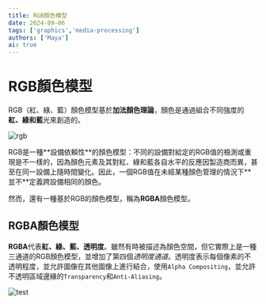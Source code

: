 ```yaml
---
title: RGB顏色模型
date: 2024-09-06
tags: ['graphics','media-processing']
authors: ['Maya']
ai: true
---
```

# RGB顏色模型
RGB（紅、綠、藍）顏色模型基於**加法顏色理論**，顏色是通過組合不同強度的**紅、綠和藍**光來創造的。
<div style={{display:'flex',alignItems:'center',flexWrap:'wrap'}}>
    <img src={'https://upload.wikimedia.org/wikipedia/commons/9/91/Venn_diagram_rgb.svg'} style={{marginRight: '20px',width:'10rem',height:'10rem',}} alt="rgb"/>
    <p style={{flex:'1 1 0',minWidth:'200px'}}>
        RGB是一種**設備依賴性**的顏色模型：不同的設備對給定的RGB值的檢測或重現是不一樣的，因為顏色元素及其對紅、綠和藍各自水平的反應因製造商而異，甚至在同一設備上隨時間變化。因此，一個RGB值在未經某種顏色管理的情況下**並不**定義跨設備相同的顏色。
    </p>
</div>

然而，還有一種基於RGB的顏色模型，稱為**RGBA**顏色模型。

## RGBA顏色模型

**RGBA**代表**紅、綠、藍、透明度**。雖然有時被描述為顏色空間，但它實際上是一種三通道的RGB顏色模型，並增加了第四個*透明度通道*。透明度表示每個像素的不透明程度，並允許圖像在其他圖像上進行結合，使用`Alpha Compositing`，並允許不透明區域邊緣的`Transparency`和`Anti-Aliasing`。

![test](https://upload.wikimedia.org/wikipedia/commons/0/0e/PixelSamples32bppRGBA.png)
